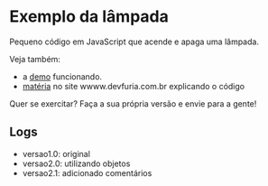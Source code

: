 Exemplo da lâmpada
===


Pequeno código em JavaScript que acende e apaga uma lâmpada.

Veja também:

- a [demo](http://codepen.io/flaviomicheletti/pen/zFGvl 'demo') funcionando.
- [matéria](http://www.devfuria.com.br/javascript/code-lampada/) no site wwww.devfuria.com.br explicando o código

Quer se exercitar? Faça a sua própria versão e envie para a gente!


Logs
---

- versao1.0: original
- versao2.0: utilizando objetos
- versao2.1: adicionado comentários
